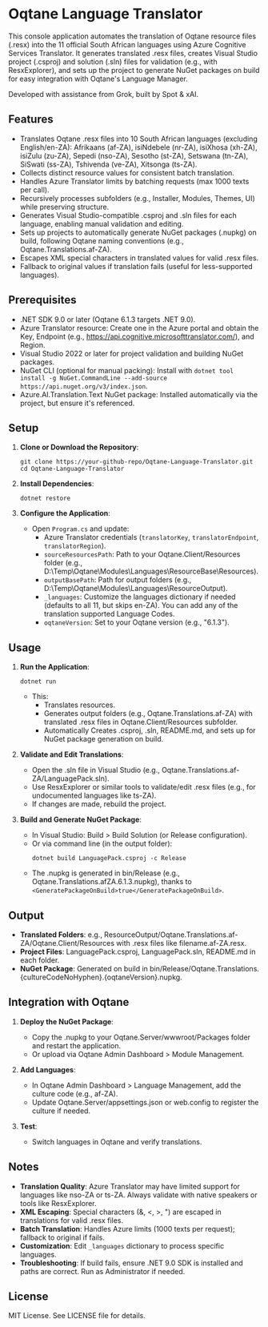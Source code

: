 # Oqtane Language Translator

This console application automates the translation of Oqtane resource files (.resx) into the 11 official South African languages using Azure Cognitive Services Translator. It generates translated .resx files, creates Visual Studio project (.csproj) and solution (.sln) files for validation (e.g., with ResxExplorer), and sets up the project to generate NuGet packages on build for easy integration with Oqtane's Language Manager.

Developed with assistance from Grok, built by Spot & xAI.

## Features
- Translates Oqtane .resx files into 10 South African languages (excluding English/en-ZA): Afrikaans (af-ZA), isiNdebele (nr-ZA), isiXhosa (xh-ZA), isiZulu (zu-ZA), Sepedi (nso-ZA), Sesotho (st-ZA), Setswana (tn-ZA), SiSwati (ss-ZA), Tshivenda (ve-ZA), Xitsonga (ts-ZA).
- Collects distinct resource values for consistent batch translation.
- Handles Azure Translator limits by batching requests (max 1000 texts per call).
- Recursively processes subfolders (e.g., Installer, Modules, Themes, UI) while preserving structure.
- Generates Visual Studio-compatible .csproj and .sln files for each language, enabling manual validation and editing.
- Sets up projects to automatically generate NuGet packages (.nupkg) on build, following Oqtane naming conventions (e.g., Oqtane.Translations.af-ZA).
- Escapes XML special characters in translated values for valid .resx files.
- Fallback to original values if translation fails (useful for less-supported languages).

## Prerequisites
- .NET SDK 9.0 or later (Oqtane 6.1.3 targets .NET 9.0).
- Azure Translator resource: Create one in the Azure portal and obtain the Key, Endpoint (e.g., https://api.cognitive.microsofttranslator.com/), and Region.
- Visual Studio 2022 or later for project validation and building NuGet packages.
- NuGet CLI (optional for manual packing): Install with `dotnet tool install -g NuGet.CommandLine --add-source https://api.nuget.org/v3/index.json`.
- Azure.AI.Translation.Text NuGet package: Installed automatically via the project, but ensure it's referenced.

## Setup
1. **Clone or Download the Repository**:
   ```
   git clone https://your-github-repo/Oqtane-Language-Translator.git
   cd Oqtane-Language-Translator
   ```

2. **Install Dependencies**:
   ```
   dotnet restore
   ```

3. **Configure the Application**:
   - Open `Program.cs` and update:
     - Azure Translator credentials (`translatorKey`, `translatorEndpoint`, `translatorRegion`).
     - `sourceResourcesPath`: Path to your Oqtane.Client/Resources folder (e.g., D:\Temp\Oqtane\Modules\Languages\ResourceBase\Resources).
     - `outputBasePath`: Path for output folders (e.g., D:\Temp\Oqtane\Modules\Languages\ResourceOutput).
     - `_languages`: Customize the languages dictionary if needed (defaults to all 11, but skips en-ZA). You can add any of the translation supported Language Codes.
     - `oqtaneVersion`: Set to your Oqtane version (e.g., "6.1.3").

## Usage
1. **Run the Application**:
   ```
   dotnet run
   ```
   - This:
     - Translates resources.
     - Generates output folders (e.g., Oqtane.Translations.af-ZA) with translated .resx files in Oqtane.Client/Resources subfolder.
     - Automatically Creates .csproj, .sln, README.md, and sets up for NuGet package generation on build.

2. **Validate and Edit Translations**:
   - Open the .sln file in Visual Studio (e.g., Oqtane.Translations.af-ZA/LanguagePack.sln).
   - Use ResxExplorer or similar tools to validate/edit .resx files (e.g., for undocumented languages like ts-ZA).
   - If changes are made, rebuild the project.

3. **Build and Generate NuGet Package**:
   - In Visual Studio: Build > Build Solution (or Release configuration).
   - Or via command line (in the output folder):
     ```
     dotnet build LanguagePack.csproj -c Release
     ```
   - The .nupkg is generated in bin/Release (e.g., Oqtane.Translations.afZA.6.1.3.nupkg), thanks to `<GeneratePackageOnBuild>true</GeneratePackageOnBuild>`.

## Output
- **Translated Folders**: e.g., ResourceOutput/Oqtane.Translations.af-ZA/Oqtane.Client/Resources with .resx files like filename.af-ZA.resx.
- **Project Files**: LanguagePack.csproj, LanguagePack.sln, README.md in each folder.
- **NuGet Package**: Generated on build in bin/Release/Oqtane.Translations.{cultureCodeNoHyphen}.{oqtaneVersion}.nupkg.

## Integration with Oqtane
1. **Deploy the NuGet Package**:
   - Copy the .nupkg to your Oqtane.Server/wwwroot/Packages folder and restart the application.
   - Or upload via Oqtane Admin Dashboard > Module Management.

2. **Add Languages**:
   - In Oqtane Admin Dashboard > Language Management, add the culture code (e.g., af-ZA).
   - Update Oqtane.Server/appsettings.json or web.config to register the culture if needed.

3. **Test**:
   - Switch languages in Oqtane and verify translations.

## Notes
- **Translation Quality**: Azure Translator may have limited support for languages like nso-ZA or ts-ZA. Always validate with native speakers or tools like ResxExplorer.
- **XML Escaping**: Special characters (&, <, >, ") are escaped in translations for valid .resx files.
- **Batch Translation**: Handles Azure limits (1000 texts per request); fallback to original if fails.
- **Customization**: Edit `_languages` dictionary to process specific languages.
- **Troubleshooting**: If build fails, ensure .NET 9.0 SDK is installed and paths are correct. Run as Administrator if needed.

## License
MIT License. See LICENSE file for details.
